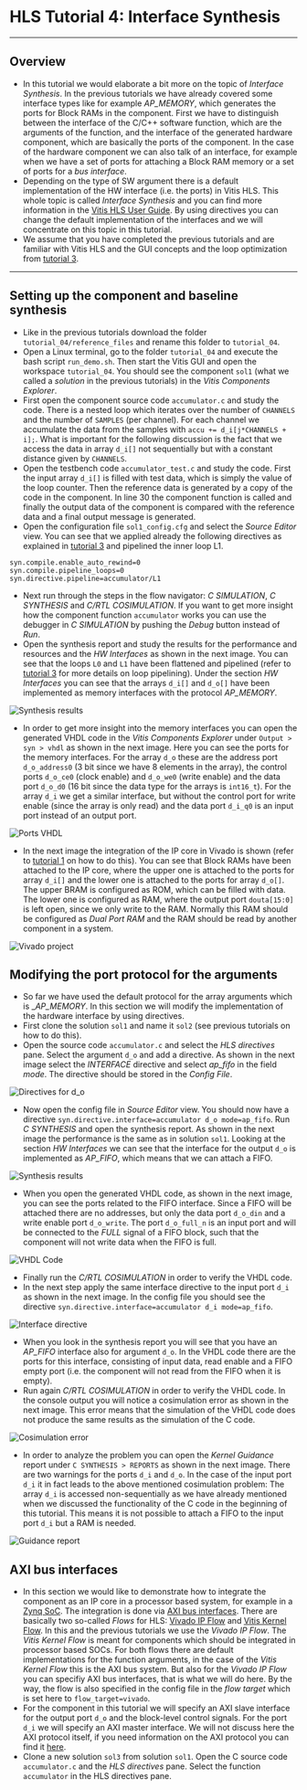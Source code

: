 # HLS Tutorial 4: Interface Synthesis

---
## Overview
* In this tutorial we would elaborate a bit more on the topic of _Interface Synthesis_. In the previous tutorials we have already covered some interface types like for example _AP_MEMORY_, which generates the ports for Block RAMs in the component. First we have to distinguish between the interface of the C/C++ software function, which are the arguments of the function, and the interface of the generated hardware component, which are basically the ports of the component. In the case of the hardware component we can also talk of an interface, for example when we have a set of ports for attaching a Block RAM memory or a set of ports for a _bus interface_.
* Depending on the type of SW argument there is a default implementation of the HW interface (i.e. the ports) in Vitis HLS. This whole topic is called _Interface Synthesis_ and you can find more information in the [Vitis HLS User Guide](https://docs.amd.com/r/en-US/ug1399-vitis-hls/Introduction-to-Interface-Synthesis). By using directives you can change the default implementation of the interfaces and we will concentrate on this topic in this tutorial.
* We assume that you have completed the previous tutorials and are familiar with Vitis HLS and the GUI concepts and the loop optimization from [tutorial 3](../tutorial_03/tutorial_03.md). 

---
## Setting up the component and baseline synthesis
* Like in the previous tutorials download the folder `tutorial_04/reference_files` and rename this folder to `tutorial_04`. 
* Open a Linux terminal, go to the folder `tutorial_04` and execute the bash script `run_demo.sh`. Then start the Vitis GUI and open the workspace `tutorial_04`. You should see the component `sol1` (what we called a _solution_ in the previous tutorials) in the _Vitis Components Explorer_.
* First open the component source code `accumulator.c` and study the code.  There is a nested loop which iterates over the number of `CHANNELS` and the number of `SAMPLES` (per channel). For each channel we accumulate the data from the samples with `accu += d_i[j*CHANNELS + i];`. What is important for the following discussion is the fact that we access the data in array `d_i[]` not sequentially but with a constant distance given by `CHANNELS`. 
* Open the testbench code `accumulator_test.c` and study the code. First the input array `d_i[]` is filled with test data, which is simply the value of the loop counter. Then the reference data is generated by a copy of the code in the component. In line 30 the component function is called and finally the output data of the component is compared with the reference data and a final output message is generated. 
* Open the configuration file `sol1_config.cfg` and select the _Source Editor_ view. You can see that we applied already the following directives as explained in [tutorial 3](../tutorial_03/tutorial_03.md) and pipelined the inner loop L1. 

```
syn.compile.enable_auto_rewind=0
syn.compile.pipeline_loops=0
syn.directive.pipeline=accumulator/L1
```

* Next run through the steps in the flow navigator: _C SIMULATION_, _C SYNTHESIS_ and _C/RTL COSIMULATION_. If you want to get more insight how the component function `accumulator` works you can use the debugger in _C SIMULATION_ by pushing the _Debug_ button instead of _Run_.  
* Open the synthesis report and study the results for the performance and resources and the _HW Interfaces_ as shown in the next image. You can see that the loops `L0` and `L1` have been flattened and pipelined (refer to [tutorial 3](../tutorial_03/tutorial_03.md) for more details on loop pipelining). Under the section _HW Interfaces_ you can see that the arrays `d_i[]` and `d_o[]` have been implemented as memory interfaces with the protocol _AP_MEMORY_. 

![Synthesis results](images/hls_100.png)

* In order to get more insight into the memory interfaces you can open the generated VHDL code in the _Vitis Components Explorer_ under `Output > syn > vhdl` as shown in the next image. Here you can see the ports for the memory interfaces. For the array `d_o` these are the address port `d_o_address0` (3 bit since we have 8 elements in the array), the control ports `d_o_ce0` (clock enable) and `d_o_we0` (write enable) and the data port `d_o_d0` (16 bit since the data type for the arrays is `int16_t`). For the array `d_i` we get a similar interface, but without the control port for write enable (since the array is only read) and the data port `d_i_q0` is an input port instead of an output port.

![Ports VHDL](images/hls_101.png)

* In the next image the integration of the IP core in Vivado is shown (refer to [tutorial 1](../tutorial_01/tutorial_01.md) on how to do this). You can see that Block RAMs have been attached to the IP core, where the upper one is attached to the ports for array `d_i[]` and the lower one is attached to the ports for array `d_o[]`. The upper BRAM is configured as ROM, which can be filled with data. The lower one is configured as RAM, where the output port `douta[15:0]` is left open, since we only write to the RAM. Normally this RAM should be configured as _Dual Port RAM_ and the RAM should be read by another component in a system. 

![Vivado project](images/hls_102.png)

## Modifying the port protocol for the arguments
* So far we have used the default protocol for the array arguments which is __AP_MEMORY_. In this section we will modify the implementation of the hardware interface by using directives.
* First clone the solution `sol1` and name it `sol2` (see previous tutorials on how to do this).
* Open the source code `accumulator.c` and select the _HLS directives_ pane. Select the argument `d_o` and add a directive. As shown in the next image select the _INTERFACE_ directive and select _ap_fifo_ in the field _mode_. The directive should be stored in the _Config File_. 

![Directives for d_o](images/hls_103.png)

* Now open the config file in _Source Editor_ view. You should now have a directive `syn.directive.interface=accumulator d_o mode=ap_fifo`. Run _C SYNTHESIS_ and open the synthesis report. As shown in the next image the performance is the same as in solution `sol1`. Looking at the section _HW Interfaces_ we can see that the interface for the output `d_o` is implemented as _AP_FIFO_, which means that we can attach a FIFO.  

![Synthesis results](images/hls_104.png)

* When you open the generated VHDL code, as shown in the next image, you can see the ports related to the FIFO interface. Since a FIFO will be attached there are no addresses, but only the data port `d_o_din` and a write enable port `d_o_write`. The port `d_o_full_n` is an input port and will be connected to the _FULL_ signal of a FIFO block, such that the component will not write data when the FIFO is full.

![VHDL Code](images/hls_105.png)

* Finally run the _C/RTL COSIMULATION_ in order to verify the VHDL code.
* In the next step apply the same interface directive to the input port `d_i` as shown in the next image. In the config file you should see the directive `syn.directive.interface=accumulator d_i mode=ap_fifo`. 

![Interface directive](images/hls_106.png)

* When you look in the synthesis report you will see that you have an _AP_FIFO_ interface also for argument `d_o`. In the VHDL code there are the ports for this interface, consisting of input data, read enable and a FIFO empty port (i.e. the component will not read from the FIFO when it is empty).
* Run again _C/RTL COSIMULATION_ in order to verify the VHDL code. In the console output you will notice a cosimulation error as shown in the next image. This error means that the simulation of the VHDL code does not produce the same results as the simulation of the C code. 

![Cosimulation error](images/hls_107.png)

* In order to analyze the problem you can open the _Kernel Guidance_ report under `C SYNTHESIS > REPORTS` as shown in the next image. There are two warnings for the ports `d_i` and `d_o`. In the case of the input port `d_i` it in fact leads to the above mentioned cosimulation problem: The array `d_i` is accessed non-sequentially as we have already mentioned when we discussed the functionality of the C code in the beginning of this tutorial. This means it is not possible to attach a FIFO to the input port `d_i` but a RAM is needed. 

![Guidance report](images/hls_108.png)

## AXI bus interfaces
* In this section we would like to demonstrate how to integrate the component as an IP core in a processor based system, for example in a [Zynq SoC](https://www.amd.com/en/products/adaptive-socs-and-fpgas/soc/zynq-7000.html). The integration is done via [AXI bus interfaces](https://docs.amd.com/r/en-US/ug1399-vitis-hls/AXI-Adapter-Interface-Protocols). There are basically two so-called _Flows_ for HLS: [Vivado IP Flow](https://docs.amd.com/r/en-US/ug1399-vitis-hls/Interfaces-for-Vivado-IP-Flow) and [Vitis Kernel Flow](https://docs.amd.com/r/en-US/ug1399-vitis-hls/Interfaces-for-Vitis-Kernel-Flow). In this and the previous tutorials we use the _Vivado IP Flow_. The _Vitis Kernel Flow_ is meant for components which should be integrated in processor based SOCs. For both flows there are default implementations for the function arguments, in the case of the _Vitis Kernel Flow_ this is the AXI bus system. But also for the _Vivado IP Flow_ you can specifiy AXI bus interfaces, that is what we will do here. By the way, the flow is also specified in the config file in the _flow target_ which is set here to `flow_target=vivado`. 
* For the component in this tutorial we will specify an AXI slave interface for the output port `d_o` and the block-level control signals. For the port `d_i` we will specify an AXI master interface. We will not discuss here the AXI protocol itself, if you need information on the AXI protocol you can find it [here](https://developer.arm.com/documentation/102202/0300/AXI-protocol-overview).
* Clone a new solution `sol3` from solution `sol1`. Open the C source code `accumulator.c` and the _HLS directives_ pane. Select the function `accumulator` in the HLS directives pane. 

